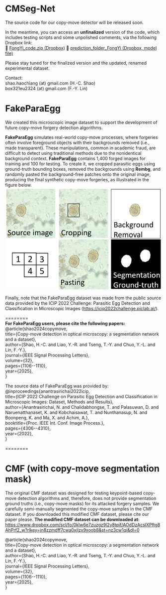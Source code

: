 # CMSeg-Net

The source code for our copy-move detector will be released soon.

In the meantime, you can access an **unfinalized** version of the code, which includes testing scripts and some unpolished comments, via the following Dropbox link:  
🔗 [FongYi_code.zip (Dropbox)](https://www.dropbox.com/scl/fi/d70p1q7sh2qd0o983cbs5/FongYi_code.zip?rlkey=i3jdpdbhx40d69lwy3m06ov05&st=jn850ccp&dl=0)
🔗 [prediction_folder_FongYi (Dropbox, model file)](https://www.dropbox.com/scl/fi/aym6cdp84mqa6iehzf80h/prediction_folder_FongYi.zip?rlkey=74vzkqo2up7gg2wakemkropls&st=9gq730vy&dl=0)

Please stay tuned for the finalized version and the updated, renamed experimental dataset.


Contact: <br>
shao.haochiang (at) gmail.com  (H.-C. Shao) <br>
box321eu2324 (at) gmail.com    (F.-Y. Lin)


# FakeParaEgg
We created this microscopic image dataset to support the development of future copy-move forgery detection algorithms. 

**FakeParaEgg** simulates real-world copy-move processes, where forgeries often involve foreground objects with their backgrounds removed (i.e., made transparent). These manipulations, common in academic fraud, are difficult to detect using traditional methods due to the nonidentical background context. **FakeParaEgg** contains 1,400 forged images for training and 100 for testing. To create it, we cropped parasitic eggs using ground-truth bounding boxes, removed the backgrounds using **Rembg**, and randomly pasted the background-free patches onto the original image, producing the final synthetic copy-move forgeries, as illustrated in the figure below.
![alt text](https://github.com/YoursEver/FakeParaEgg/blob/main/fakeparaegg_preparation.png?raw=true)

Finally, note that the FakeParaEgg dataset was made from the public source data provided by the ICIP 2022 Challenge: Parasitic Egg Detection and Classification in Microscopic Images (https://icip2022challenge.piclab.ai/).


======== <br>
**For FakeParaEgg users, please cite the following papers:** <br>
@article{shao2024copymove,<br>
  title={Copy-move detection in optical microscopy: a
segmentation network and a dataset},<br>
  author={Shao, H.-C. and Liao, Y.-R. and Tseng, T.-Y. and Chuo, Y.-L. and Lin, F.-Y.},<br>
  journal={IEEE Signal Processing Letters},<br>
  volume={32},<br>
  pages={1106--1110},<br>
  year={2025},<br>
}<br>



The source data of FakeParaEgg was provided by:<br>
@inproceedings{anantrasirichai2022icip,<br>
  title={ICIP 2022 Challenge on Parasitic Egg Detection and Classification in Microscopic Images: Dataset, Methods and Results},<br>
  author={Anantrasirichai, N. and Chalidabhongse, T. and Palasuwan, D. and Naruenatthanaset, K. and Kobchaisawat, T. and Nunthanasup, N. and Boonpeng, K. and Ma, X. and Achim, A.},<br>
  booktitle={Proc. IEEE Int. Conf. Image Process.},<br>
  pages={4306--4310},<br>
  year={2022},<br>
}<br>


======== <br>
# CMF (with copy-move segmentation mask)
The original CMF dataset was designed for testing keypoint-based copy-move detection algorithms and, therefore, does not provide segmentation ground truths (i.e., copy-move masks) for its attacked forgery samples. We carefully semi-manually segmented the copy-move samples in the CMF dataset. If you downloaded this modified CMF dataset, please cite our paper please.
**The modified CMF dataset can be downloaded at:**
https://www.dropbox.com/scl/fo/0klw6e7zuzgz9l2y8tpif/AOdDzAcsIXPftg8AhPrf2_w?rlkey=jn8zzmdff7cwa0xjlzx9xoob8&st=nz3cw1qi&dl=0 

@article{shao2024copymove,<br>
  title={Copy-move detection in optical microscopy: a
segmentation network and a dataset},<br>
  author={Shao, H.-C. and Liao, Y.-R. and Tseng, T.-Y. and Chuo, Y.-L. and Lin, F.-Y.},<br>
  journal={IEEE Signal Processing Letters},<br>
  volume={32},<br>
  pages={1106--1110},<br>
  year={2025},<br>
}<br>
